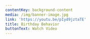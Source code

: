 ```yaml
---
contentKey: background-content
media: /img/banner-image.jpg
link: 'https://youtu.be/pIyd9jztaTE'
title: Birthday Behavior
buttonText: Watch Video
---
```


